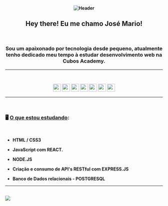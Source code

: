 <h4 align="center">
 
![Header](./assets/header.gif)

<h2 align = "center"><strong> Hey there! Eu me chamo José Mario! </h2>

<br>

<h3 align="center">Sou um apaixonado por tecnologia desde pequeno, atualmente tenho dedicado meu tempo à estudar desenvolvimento web na Cubos Academy.</h3>

</strong>
<hr>
<br>

<!-- BADGES -->
<p align = "center">
<img src = "https://img.shields.io/badge/HTML5-E34F26?style=for-the-badge&logo=html5&logoColor=white" alt = "css3" height = "25"/>
<img src = "https://img.shields.io/badge/CSS3-1572B6?style=for-the-badge&logo=css3&logoColor=white" alt = "css3" height = "25"/>
<img src = "https://img.shields.io/badge/JavaScript-F7DF1E?style=for-the-badge&logo=javascript&logoColor=black" alt = "css3" height = "25"/>
<img src = "https://img.shields.io/badge/React-20232A?style=for-the-badge&logo=react&logoColor=61DAFB" alt = "css3" height = "25"/>
<img src = "https://img.shields.io/badge/Node.js-43853D?style=for-the-badge&logo=node.js&logoColor=white" alt = "css3" height = "25"/>
<img src = "https://img.shields.io/badge/Express.js-404D59?style=for-the-badge" alt = "css3" height = "25"/>
<img src = "https://img.shields.io/badge/PostgreSQL-316192?style=for-the-badge&logo=postgresql&logoColor=white" alt = "css3" height = "25"/>
</p>
<!-- /BADGES -->

<hr>
<br>

<h3 > <strong>🖥️ <u> O que estou estudando</u>:</strong></h3>
<br>

<strong>

- HTML / CSS3

- JavaScript com REACT.
- NODE.JS
- Criação e consumo de API's RESTful com EXPRESS.JS
- Banco de Dados relacionais - POSTGRESQL

</strong>

<hr>

<br>

<img src = "https://github-readme-stats.vercel.app/api/top-langs/?username=jmmzp&theme=blue-green"/>
